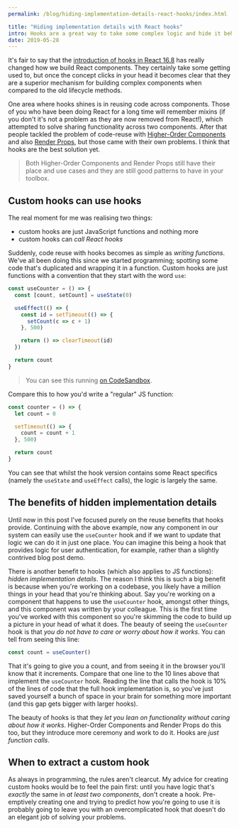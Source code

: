 ```yaml
---
permalink: /blog/hiding-implementation-details-react-hooks/index.html

title: "Hiding implementation details with React hooks"
intro: Hooks are a great way to take some complex logic and hide it behind a nice facade. In this post we'll discuss the how, why and when of doing this.
date: 2019-05-28
---
```


It's fair to say that the
[introduction of hooks in React 16.8](https://reactjs.org/blog/2019/02/06/react-v16.8.0.html)
has really changed how we build React components. They certainly take some
getting used to, but once the concept clicks in your head it becomes clear that
they are a superior mechanism for building complex components when compared to
the old lifecycle methods.

One area where hooks shines is in reusing code across components. Those of you
who have been doing React for a long time will remember mixins (if you don't
it's not a problem as they are now removed from React!), which attempted to
solve sharing functionality across two components. After that people tackled the
problem of code-reuse with
[Higher-Order Components](https://reactjs.org/docs/higher-order-components.html)
and also [Render Props](https://reactjs.org/docs/render-props.html), but those
came with their own problems. I think that hooks are the best solution yet.

> Both Higher-Order Components and Render Props still have their place and use
> cases and they are still good patterns to have in your toolbox.

## Custom hooks can use hooks

The real moment for me was realising two things:

* custom hooks are just JavaScript functions and nothing more
* custom hooks can _call React hooks_

Suddenly, code reuse with hooks becomes as simple as _writing functions_. We've
all been doing this since we started programming; spotting some code that's
duplicated and wrapping it in a function. Custom hooks are just functions with a
convention that they start with the word `use`:

```js
const useCounter = () => {
  const [count, setCount] = useState(0)

  useEffect(() => {
    const id = setTimeout(() => {
      setCount(c => c + 1)
    }, 500)

    return () => clearTimeout(id)
  })

  return count
}
```

> You can see this running [on CodeSandbox](https://codesandbox.io/s/f7552).

Compare this to how you'd write a "regular" JS function:

```js
const counter = () => {
  let count = 0

  setTimeout(() => {
    count = count + 1
  }, 500)

  return count
}
```

You can see that whilst the hook version contains some React specifics (namely
the `useState` and `useEffect` calls), the logic is largely the same.

## The benefits of hidden implementation details

Until now in this post I've focused purely on the reuse benefits that hooks
provide. Continuing with the above example, now any component in our system can
easily use the `useCounter` hook and if we want to update that logic we can do
it in just one place. You can imagine this being a hook that provides logic for
user authentication, for example, rather than a slightly contrived blog post
demo.

There is another benefit to hooks (which also applies to JS functions): _hidden
implementation details_. The reason I think this is such a big benefit is
because when you're working on a codebase, you likely have a million things in
your head that you're thinking about. Say you're working on a component that
happens to use the `useCounter` hook, amongst other things, and this component
was written by your colleague. This is the first time you've worked with this
component so you're skimming the code to build up a picture in your head of what
it does. The beauty of seeing the `useCounter` hook is that _you do not have to
care or worry about how it works_. You can tell from seeing this line:

```js
const count = useCounter()
```

That it's going to give you a count, and from seeing it in the browser you'll
know that it increments. Compare that one line to the 10 lines above that
implement the `useCounter` hook. Reading the line that calls the hook is 10% of
the lines of code that the full hook implementation is, so you've just saved
yourself a bunch of space in your brain for something more important (and this
gap gets bigger with larger hooks).

The beauty of hooks is that they _let you lean on functionality without caring
about how it works_. Higher-Order Components and Render Props do this too, but
they introduce more ceremony and work to do it. Hooks are _just function calls_.

## When to extract a custom hook

As always in programming, the rules aren't clearcut. My advice for creating
custom hooks would be to feel the pain first: until you have logic that's
_exactly_ the same in _at least two components_, don't create a hook.
Pre-emptively creating one and trying to predict how you're going to use it is
probably going to leave you with an overcomplicated hook that doesn't do an
elegant job of solving your problems.

